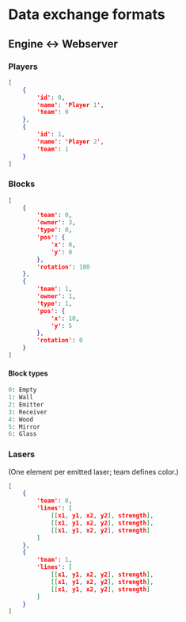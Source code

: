 # Data exchange formats

## Engine <-> Webserver

### Players

```json
[
    {
        'id': 0,
        'name': 'Player 1',
        'team': 0
    },
    {
        'id': 1,
        'name': 'Player 2',
        'team': 1
    }
]
```

### Blocks

```json
[
    {
        'team': 0,
        'owner': 3,
        'type': 0,
        'pos': {
            'x': 0,
            'y': 0
        },
        'rotation': 180
    },
    {
        'team': 1,
        'owner': 1,
        'type': 1,
        'pos': {
            'x': 10,
            'y': 5
        },
        'rotation': 0
    }
]
```

#### Block types

```python
0: Empty
1: Wall
2: Emitter
3: Receiver
4: Wood
5: Mirror
6: Glass
```

### Lasers

(One element per emitted laser; team defines color.)

```json
[
    {
        'team': 0,
        'lines': [
            [[x1, y1, x2, y2], strength],
            [[x1, y1, x2, y2], strength],
            [[x1, y1, x2, y2], strength]
        ]
    },
    {
        'team': 1,
        'lines': [
            [[x1, y1, x2, y2], strength],
            [[x1, y1, x2, y2], strength],
            [[x1, y1, x2, y2], strength]
        ]
    }
]
```
